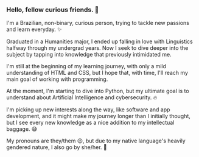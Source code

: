 ### Hello, fellow curious friends. 👋

<!--
**luisalopes/luisalopes** is a ✨ _special_ ✨ repository because its `README.md` (this file) appears on your GitHub profile.

Here are some ideas to get you started:

- 🔭 I’m currently working on ...
- 🌱 I’m currently learning ...
- 👯 I’m looking to collaborate on ...
- 🤔 I’m looking for help with ...
- 💬 Ask me about ...
- 📫 How to reach me: ...
- 😄 Pronouns: ...
- ⚡ Fun fact: ...
-->
I'm a Brazilian, non-binary, curious person, trying to tackle new passions and learn everyday. :sparkles:

Graduated in a Humanities major, I ended up falling in love with Linguistics halfway through my undergrad years. Now I seek to dive deeper into the subject by tapping into knowledge that previously intimidated me.

I'm still at the beginning of my learning journey, with only a mild understanding of HTML and CSS, but I hope that, with time, I'll reach my main goal of working with programming.

At the moment, I'm starting to dive into Python, but my ultimate goal is to understand about Artificial Intelligence and cybersecurity. :fire:

I'm picking up new interests along the way, like software and app development, and it might make my journey longer than I initially thought, but I see every new knowledge as a nice addition to my intellectual baggage. :sweat_smile:

My pronouns are they/them :wink:, but due to my native language's heavily gendered nature, I also go by she/her. 🤔

